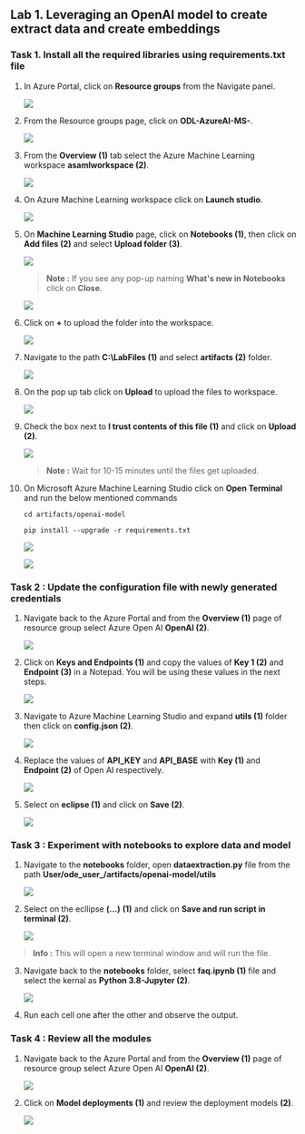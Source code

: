 ## Lab 1. Leveraging an OpenAI model to create extract data and create embeddings


### Task 1. Install all the required libraries using requirements.txt file


1. In Azure Portal, click on **Resource groups** from the Navigate panel.

   ![](https://raw.githubusercontent.com/CloudLabsAI-Azure/Migrating-DB-from-Single-Server-To-Flexible-Postgres/main/Images/E2T1S8.png)

1. From the Resource groups page, click on **ODL-AzureAI-MS-<inject key="PostGre SQL Password" enableCopy="false"/>**.

   ![](Images/e1t1s2.png)

1. From the **Overview (1)** tab select the Azure Machine Learning workspace **asamlworkspace<inject key="DeploymentID" enableCopy="false"/> (2)**.

   ![](Images/e1t1s3.png)
   
1. On Azure Machine Learning workspace click on **Launch studio**.

   ![](Images/e1t1s4.png)
   
1. On **Machine Learning Studio** page, click on **Notebooks (1)**, then click on **Add files (2)** and select **Upload folder (3)**.

    ![](Images/e1t1s5.png)
    
    > **Note :** If you see any pop-up naming **What's new in Notebooks** click on **Close**.

      ![](Images/close.png)
      
1. Click on **+** to upload the folder into the workspace.

   ![](Images/e1t1s6.png)
    
1. Navigate to the path **C:\LabFiles (1)** and select **artifacts (2)** folder.

   ![](Images/e1t1s7.png)
 
1. On the pop up tab click on **Upload** to upload the files to workspace.

    ![](Images/upload.png)
    
3. Check the box next to **I trust contents of this file (1)** and click on **Upload (2)**.

    ![](Images/e1t1s8.png)
    
   > **Note :** Wait for 10-15 minutes until the files get uploaded.

1. On Microsoft Azure Machine Learning Studio click on **Open Terminal** and run the below mentioned commands

    ```
    cd artifacts/openai-model
    ```
    
    ```
    pip install --upgrade -r requirements.txt
    ```
    
    ![](Images/terminal.png)
    
    ![](Images/piprequiremnt.png)
    
### Task 2 : Update the configuration file with newly generated credentials

1. Navigate back to the Azure Portal and from the **Overview (1)** page of resource group select Azure Open AI **OpenAI<inject key="DeploymentID" enableCopy="false"/> (2)**.

    ![](Images/openai.png)
    
1. Click on **Keys and Endpoints (1)** and copy the values of **Key 1 (2)** and **Endpoint (3)** in a Notepad. You will be using these values in the next steps.

   ![](Images/key.png)
   
1. Navigate to Azure Machine Learning Studio and expand **utils (1)** folder then click on **config.json (2)**.

   ![](Images/config.png)
   
1. Replace the values of **API_KEY** and **API_BASE** with **Key (1)** and **Endpoint (2)** of Open AI respectively.

   ![](Images/apikey.png)
   
1. Select on **eclipse (1)** and click on **Save (2)**.

   ![](Images/saveconfig.png)
   
### Task 3 : Experiment with notebooks to explore data and model

1. Navigate to the **notebooks** folder, open **dataextraction.py** file from the path **User/ode_user_<inject key="DeploymentID" enableCopy="false"/>/artifacts/openai-model/utils**

    ![](Images/dataextraction.png)

1. Select on the ecllipse **(...)** **(1)** and click on **Save and run script in terminal (2)**.

    ![](Images/saveandrun.png)
    
  > **Info :** This will open a  new terminal window and will run the file. 
  
3. Navigate back to the **notebooks** folder, select **faq.ipynb (1)** file and select the kernal as **Python 3.8-Jupyter (2)**.

   ![](Images/kernel.png)
   
1. Run each cell one after the other and observe the output.

### Task 4 : Review all the modules

1. Navigate back to the Azure Portal and from the **Overview (1)** page of resource group select Azure Open AI **OpenAI<inject key="DeploymentID" enableCopy="false"/> (2)**.

    ![](Images/openai.png)
    
1. Click on **Model deployments (1)** and review the deployment models **(2)**.

    ![](Images/modeldeployment.png)
    
  
